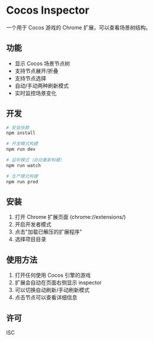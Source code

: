 # Cocos Inspector

一个用于 Cocos 游戏的 Chrome 扩展，可以查看场景树结构。

## 功能

- 显示 Cocos 场景节点树
- 支持节点展开/折叠
- 支持节点选择
- 自动/手动两种刷新模式
- 实时监控场景变化

## 开发

```bash
# 安装依赖
npm install

# 开发模式构建
npm run dev

# 监听模式（自动重新构建）
npm run watch

# 生产模式构建
npm run prod
```

## 安装

1. 打开 Chrome 扩展页面 (chrome://extensions/)
2. 开启开发者模式
3. 点击"加载已解压的扩展程序"
4. 选择项目目录

## 使用方法

1. 打开任何使用 Cocos 引擎的游戏
2. 扩展会自动在页面右侧显示 inspector
3. 可以切换自动刷新/手动刷新模式
4. 点击节点可以查看详细信息

## 许可

ISC
